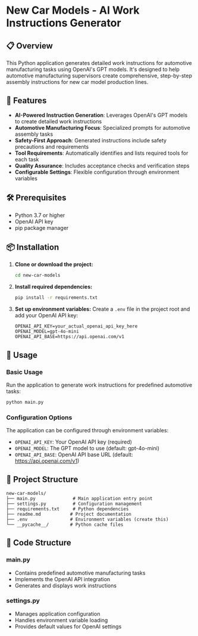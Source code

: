 # New Car Models - AI Work Instructions Generator

## 📋 Overview

This Python application generates detailed work instructions for automotive manufacturing tasks using OpenAI's GPT models. It's designed to help automotive manufacturing supervisors create comprehensive, step-by-step assembly instructions for new car model production lines.

## 🚗 Features

- **AI-Powered Instruction Generation**: Leverages OpenAI's GPT models to create detailed work instructions
- **Automotive Manufacturing Focus**: Specialized prompts for automotive assembly tasks
- **Safety-First Approach**: Generated instructions include safety precautions and requirements
- **Tool Requirements**: Automatically identifies and lists required tools for each task
- **Quality Assurance**: Includes acceptance checks and verification steps
- **Configurable Settings**: Flexible configuration through environment variables

## 🛠 Prerequisites

- Python 3.7 or higher
- OpenAI API key
- pip package manager

## 📦 Installation

1. **Clone or download the project:**
   ```bash
   cd new-car-models
   ```

2. **Install required dependencies:**
   ```bash
   pip install -r requirements.txt
   ```

3. **Set up environment variables:**
   Create a `.env` file in the project root and add your OpenAI API key:
   ```env
   OPENAI_API_KEY=your_actual_openai_api_key_here
   OPENAI_MODEL=gpt-4o-mini
   OPENAI_API_BASE=https://api.openai.com/v1
   ```

## 🚀 Usage

### Basic Usage

Run the application to generate work instructions for predefined automotive tasks:

```bash
python main.py
```

### Configuration Options

The application can be configured through environment variables:

- `OPENAI_API_KEY`: Your OpenAI API key (required)
- `OPENAI_MODEL`: The GPT model to use (default: gpt-4o-mini)
- `OPENAI_API_BASE`: OpenAI API base URL (default: https://api.openai.com/v1)

## 📁 Project Structure

```
new-car-models/
├── main.py              # Main application entry point
├── settings.py          # Configuration management
├── requirements.txt     # Python dependencies
├── readme.md           # Project documentation
├── .env                # Environment variables (create this)
└── __pycache__/        # Python cache files
```

## 🔧 Code Structure

### main.py
- Contains predefined automotive manufacturing tasks
- Implements the OpenAI API integration
- Generates and displays work instructions

### settings.py
- Manages application configuration
- Handles environment variable loading
- Provides default values for OpenAI settings